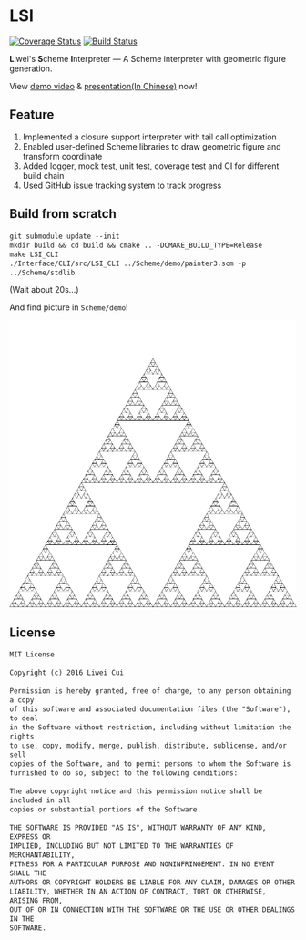 # LSI

[![Coverage Status](https://scan.coverity.com/projects/11270/badge.svg?flat=1)](https://scan.coverity.com/projects/p-ainters-drawing-board-alpha)   [![Build Status](https://travis-ci.org/Lw-Cui/LSI.svg?branch=v0.1-rc1)](https://travis-ci.org/Lw-Cui/LSI)

**L**iwei's **S**cheme **I**nterpreter — A Scheme interpreter with geometric figure generation.

View [demo video](https://www.dropbox.com/s/fche4xurlhohbcf/LSI.mp4?dl=0) & [presentation(In Chinese)](https://www.dropbox.com/s/84d3bo0gav6qthv/%E6%AF%95%E4%B8%9A%E8%AE%BE%E8%AE%A1%E7%AD%94%E8%BE%A9.pptx?dl=0) now!

## Feature

1.  Implemented a closure support interpreter with tail call optimization
2. Enabled user-defined Scheme libraries to draw geometric figure and transform coordinate
3.  Added logger, mock test, unit test, coverage test and CI for different build chain
4. Used GitHub issue tracking system to track progress

## Build from scratch

```
git submodule update --init
mkdir build && cd build && cmake .. -DCMAKE_BUILD_TYPE=Release
make LSI_CLI
./Interface/CLI/src/LSI_CLI ../Scheme/demo/painter3.scm -p ../Scheme/stdlib
```

(Wait about 20s…)

And find picture in `Scheme/demo`!

![painter3.png](./Doc/IMG/painter3.bmp)

## License

```
MIT License

Copyright (c) 2016 Liwei Cui

Permission is hereby granted, free of charge, to any person obtaining a copy
of this software and associated documentation files (the "Software"), to deal
in the Software without restriction, including without limitation the rights
to use, copy, modify, merge, publish, distribute, sublicense, and/or sell
copies of the Software, and to permit persons to whom the Software is
furnished to do so, subject to the following conditions:

The above copyright notice and this permission notice shall be included in all
copies or substantial portions of the Software.

THE SOFTWARE IS PROVIDED "AS IS", WITHOUT WARRANTY OF ANY KIND, EXPRESS OR
IMPLIED, INCLUDING BUT NOT LIMITED TO THE WARRANTIES OF MERCHANTABILITY,
FITNESS FOR A PARTICULAR PURPOSE AND NONINFRINGEMENT. IN NO EVENT SHALL THE
AUTHORS OR COPYRIGHT HOLDERS BE LIABLE FOR ANY CLAIM, DAMAGES OR OTHER
LIABILITY, WHETHER IN AN ACTION OF CONTRACT, TORT OR OTHERWISE, ARISING FROM,
OUT OF OR IN CONNECTION WITH THE SOFTWARE OR THE USE OR OTHER DEALINGS IN THE
SOFTWARE.
```


